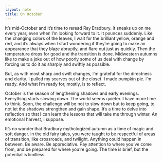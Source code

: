 ```yaml
---
layout: note
title: On October
---
```


It’s mid-October and it’s time to reread Ray Bradbury. It sneaks up on me every year, even when I’m looking forward to it. It pounces suddenly. Like the changing colors of the leaves, I wait for the brilliant yellow, orange and red, and it’s always when I start wondering if they’re going to make an appearance that they blaze abruptly, and flare out just as quickly. Then the temperature drops for good and the transition is done. Midwestern autumns like to make a joke out of how poorly some of us deal with change by forcing us to do it as sharply and swiftly as possible.

But, as with most sharp and swift changes, I’m grateful for the directness and clarity. I pulled my scarves out of the closet. I made pumpkin pie. I’m ready. And what I’m ready for, mostly, is to reflect.

October is the season of lengthening shadows and early evenings. Everything starts slowing down. The world seems quieter. I have more time to think. Soon, the challenge will be not to slow down but to keep going, to not let the shadows strengthen and gain shape. It’s a time to delve into reflection so that I can learn the lessons that will take me through winter. An emotional harvest, I suppose.

It’s no wonder that Bradbury mythologized autumn as a time of magic and soft danger. In the old fairy tales, you were taught to be respectful of areas of transition, like crossroads, and twilight. Anything could happen in between. Be aware. Be appreciative. Pay attention to where you’ve come from, and be prepared for where you’re going. The time is brief, but the potential is limitless.
